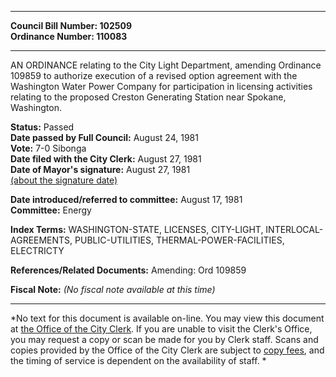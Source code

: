 * * * * *  
  
**Council Bill Number: [](#h0)[](#h2)102509**   
**Ordinance Number: 110083**  
  
* * * * *  
  
AN ORDINANCE relating to the City Light Department, amending Ordinance 109859 to authorize execution of a revised option agreement with the Washington Water Power Company for participation in licensing activities relating to the proposed Creston Generating Station near Spokane, Washington.  
  
**Status:** Passed   
**Date passed by Full Council:** August 24, 1981   
**Vote:** 7-0 Sibonga   
**Date filed with the City Clerk:** August 27, 1981   
**Date of Mayor's signature:** August 27, 1981   
[(about the signature date)](/~public/approvaldate.htm)   
  
  
**Date introduced/referred to committee:** August 17, 1981   
**Committee:** Energy   
  
**Index Terms:** WASHINGTON-STATE, LICENSES, CITY-LIGHT, INTERLOCAL-AGREEMENTS, PUBLIC-UTILITIES, THERMAL-POWER-FACILITIES, ELECTRICTY  
  
**References/Related Documents:** Amending: Ord 109859  
  
**Fiscal Note:** *(No fiscal note available at this time)*  
  
* * * * *  
  
*No text for this document is available on-line. You may view this document at [the Office of the City Clerk](http://www.seattle.gov/leg/clerk/contactUs.htm). If you are unable to visit the Clerk's Office, you may request a copy or scan be made for you by Clerk staff. Scans and copies provided by the Office of the City Clerk are subject to [copy fees](http://clerk.seattle.gov/~public/clerkfees.htm), and the timing of service is dependent on the availability of staff. *  
  
  
